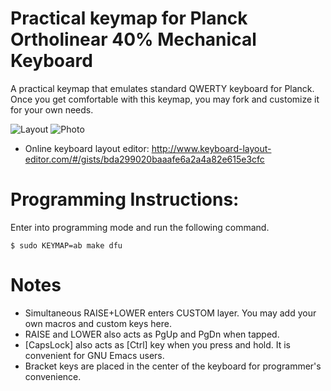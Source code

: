 # Practical keymap for Planck Ortholinear 40% Mechanical Keyboard
A practical keymap that emulates standard QWERTY keyboard for Planck. Once you get comfortable with this keymap, you may fork and customize it for your own needs. 

![Layout](https://i.imgur.com/xnlaiZd.png "Practical Keymap")
![Photo](keyboard-photo.jpg "Planck Keyboard")

* Online keyboard layout editor: http://www.keyboard-layout-editor.com/#/gists/bda299020baaafe6a2a4a82e615e3cfc

# Programming Instructions:
Enter into programming mode and run the following command.
```
$ sudo KEYMAP=ab make dfu
```
# Notes
* Simultaneous RAISE+LOWER enters CUSTOM layer. You may add your own macros and custom keys here.
* RAISE and LOWER also acts as PgUp and PgDn when tapped.
* [CapsLock] also acts as [Ctrl] key when you press and hold. It is convenient for GNU Emacs users.
* Bracket keys are placed in the center of the keyboard for programmer's convenience.
